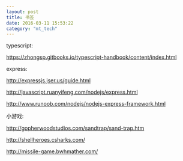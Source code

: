 ```yaml
---
layout: post
title: 书签
date: 2016-03-11 15:53:22
category: "mt_tech"
---
```


typescript: 

https://zhongsp.gitbooks.io/typescript-handbook/content/index.html

express:

http://expressjs.jser.us/guide.html

http://javascript.ruanyifeng.com/nodejs/express.html

http://www.runoob.com/nodejs/nodejs-express-framework.html

小游戏:

http://gopherwoodstudios.com/sandtrap/sand-trap.htm

http://shellheroes.csharks.com/

http://missile-game.bwhmather.com/
